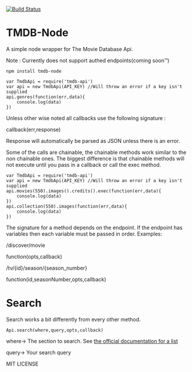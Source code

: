 [![Build Status](https://travis-ci.org/robotmayo/tmdb-node.svg?branch=master)](https://travis-ci.org/robotmayo/tmdb-node)


TMDB-Node
=========

A simple node wrapper for The Movie Database Api.

Note : Currently does not support authed endpoints(coming soon™)


`npm install tmdb-node`


    var TmdbApi = require('tmdb-api')
    var api = new TmdbApi(API_KEY) //Will throw an error if a key isn't supplied
    api.genres(function(err,data){
        console.log(data)
    })

Unless other wise noted all callbacks use the following signature :

callback(err,response)

Response will automatically be parsed as JSON unless there is an error.

Some of the calls are chainable, the chainable methods work similar to the non chainable ones.
The biggest difference is that chainable methods will not execute until you pass in a callback
or call the exec method.


    var TmdbApi = require('tmdb-api')
    var api = new TmdbApi(API_KEY) //Will throw an error if a key isn't supplied
    api.movies(550).images().credits().exec(function(err,data){
        console.log(data)
    })
    api.collection(550).images(function(err,data){
        console.log(data)
    })

The signature for a method depends on the endpoint. If the endpoint has variables then each variable must be passed in order. Examples:

/discover/movie

function(opts,callback)

/tv/{id}/season/{season_number}

function(id,seasonNumber,opts,callback)

Search
======
Search works a bit differently from every other method.

    Api.search(where,query,opts,callback)

where-> The section to search. See [the official documentation for a list](http://docs.themoviedb.apiary.io/)

query-> Your search query


MIT LICENSE